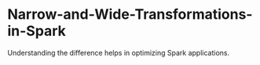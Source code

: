 # Narrow-and-Wide-Transformations-in-Spark
Understanding the difference helps in optimizing Spark applications.
